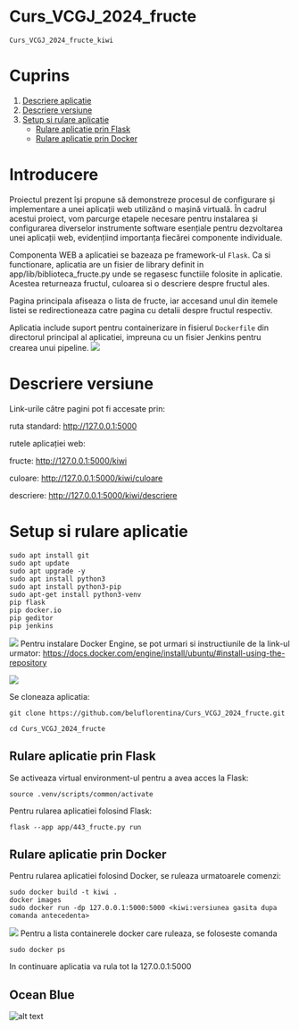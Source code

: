 # Curs_VCGJ_2024_fructe

 ```Curs_VCGJ_2024_fructe_kiwi```

# Cuprins

1. [Descriere aplicatie](#descriere-aplicatie)
2. [Descriere versiune](#descriere-versiune)
3. [Setup si rulare aplicatie](#configurare)
   - [Rulare aplicatie prin Flask](#rulare-aplicatie-prin-flask)
   - [Rulare aplicatie prin Docker](#rulare-aplicatie-prin-docker)

# Introducere

Proiectul prezent își propune să demonstreze procesul de configurare și implementare a unei aplicații web utilizând o mașină virtuală. În cadrul acestui proiect, vom parcurge etapele necesare pentru instalarea și configurarea diverselor instrumente software esențiale pentru dezvoltarea unei aplicații web, evidențiind importanța fiecărei componente individuale.

Componenta WEB a aplicatiei se bazeaza pe framework-ul `Flask`.
Ca si functionare, aplicatia are un fisier de library definit in app/lib/biblioteca_fructe.py unde se regasesc functiile folosite in aplicatie. Acestea returneaza fructul, culoarea si o descriere despre fructul ales.

Pagina principala afiseaza o lista de fructe, iar accesand unul din itemele listei se redirectioneaza catre pagina cu detalii despre fructul respectiv.

Aplicatia include suport pentru containerizare in fisierul `Dockerfile`  din directorul principal al aplicatiei, impreuna cu un fisier Jenkins pentru crearea unui pipeline.
![](app/Img/dockerfile.png)
# Descriere versiune
 Link-urile către pagini pot fi accesate prin:

ruta standard: http://127.0.0.1:5000

rutele aplicației web:

fructe: http://127.0.0.1:5000/kiwi

culoare: http://127.0.0.1:5000/kiwi/culoare

descriere: http://127.0.0.1:5000/kiwi/descriere


# Setup si rulare aplicatie


```
sudo apt install git
sudo apt update
sudo apt upgrade -y
sudo apt install python3
sudo apt install python3-pip
sudo apt-get install python3-venv
pip flask
pip docker.io
pip geditor
pip jenkins

```
![](app/Img/versgit+gedit.png)
Pentru instalare Docker Engine, se pot urmari si instructiunile de la link-ul urmator:
https://docs.docker.com/engine/install/ubuntu/#install-using-the-repository

![](app/Img/dockervers.png)




Se cloneaza aplicatia:

```
git clone https://github.com/beluflorentina/Curs_VCGJ_2024_fructe.git

cd Curs_VCGJ_2024_fructe
```
## Rulare aplicatie prin Flask

Se activeaza virtual environment-ul pentru a avea acces la Flask:

```
source .venv/scripts/common/activate
```

Pentru rularea aplicatiei folosind Flask:
```
flask --app app/443_fructe.py run
```

## Rulare aplicatie prin Docker

Pentru rularea aplicatiei folosind Docker, se ruleaza urmatoarele comenzi:

```
sudo docker build -t kiwi .
docker images 
sudo docker run -dp 127.0.0.1:5000:5000 <kiwi:versiunea gasita dupa comanda antecedenta>
```
![](app/Img/dockerbuild+images.png)
Pentru a lista containerele docker care ruleaza, se foloseste comanda
```
sudo docker ps
```



In continuare aplicatia va rula tot la 127.0.0.1:5000



## Ocean Blue

![alt text](app/Img/blueocean.png)



